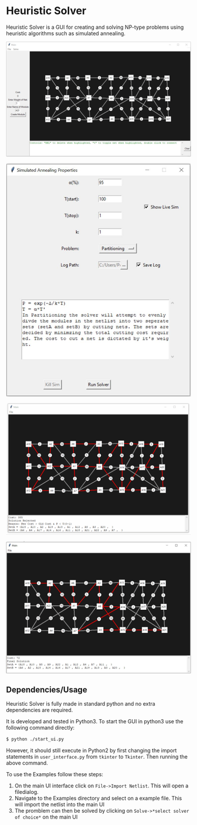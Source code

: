 # Heuristic Solver

Heuristic Solver is a GUI for creating and solving NP-type problems using heuristic algorithms such as simulated annealing.

![Screenshot](Pictures/main.jpg)

![Screenshot](Pictures/sim_setup.jpg)

![](Pictures/live_sim.gif)

![Screenshot](Pictures/final.jpg)

## Dependencies/Usage
Heuristic Solver is fully made in standard python and no extra dependencies are required.

It is developed and tested in Python3. To start the GUI in python3 use the following command directly:

```sh
$ python ./start_ui.py
```
However, it should still execute in Python2 by first changing the import statements in `user_interface.py` from `tkinter` to `Tkinter`. Then running the above command.

To use the Examples follow these steps:
1. On the main UI interface click on `File->Import Netlist`. This will open a filedialog. 
2. Navigate to the Examples directory and select on a example file. This will import the netlist into the main UI
3. The promblem can then be solved by clicking on `Solve->*select solver of choice*` on the main UI


